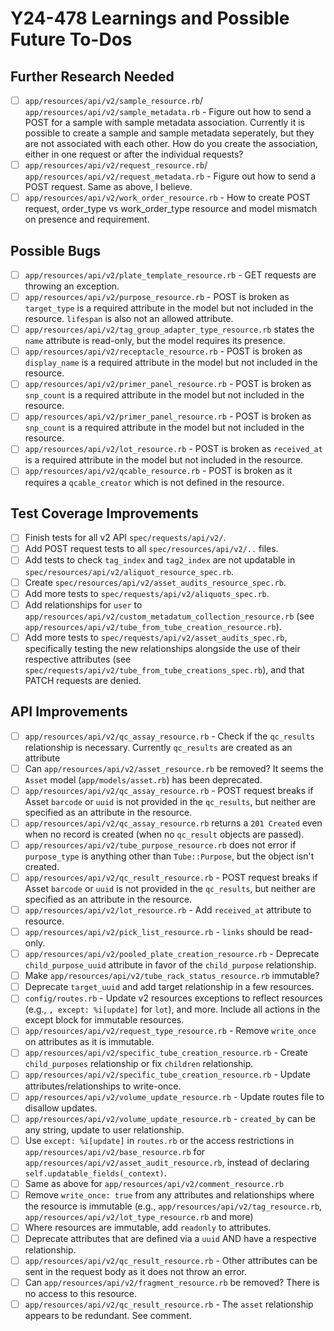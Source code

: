 # Y24-478 Learnings and Possible Future To-Dos

## Further Research Needed

- [ ] `app/resources/api/v2/sample_resource.rb`/ `app/resources/api/v2/sample_metadata.rb` - Figure out how to send a POST for a sample with sample metadata association. Currently it is possible to create a sample and sample metadata seperately, but they are not associated with each other. How do you create the association, either in one request or after the individual requests?
- [ ] `app/resources/api/v2/request_resource.rb`/ `app/resources/api/v2/request_metadata.rb` - Figure out how to send a POST request. Same as above, I believe.
- [ ] `app/resources/api/v2/work_order_resource.rb` - How to create POST request, order_type vs work_order_type resource and model mismatch on presence and requirement.

## Possible Bugs

- [ ] `app/resources/api/v2/plate_template_resource.rb` - GET requests are throwing an exception.
- [ ] `app/resources/api/v2/purpose_resource.rb` - POST is broken as `target_type` is a required attribute in the model but not included in the resource. `lifespan` is also not an allowed attribute.
- [ ] `app/resources/api/v2/tag_group_adapter_type_resource.rb` states the `name` attribute is read-only, but the model requires its presence.
- [ ] `app/resources/api/v2/receptacle_resource.rb` - POST is broken as `display_name` is a required attribute in the model but not included in the resource.
- [ ] `app/resources/api/v2/primer_panel_resource.rb` - POST is broken as `snp_count` is a required attribute in the model but not included in the resource.
- [ ] `app/resources/api/v2/primer_panel_resource.rb` - POST is broken as `snp_count` is a required attribute in the model but not included in the resource.
- [ ] `app/resources/api/v2/lot_resource.rb` - POST is broken as `received_at` is a required attribute in the model but not included in the resource.
- [ ] `app/resources/api/v2/qcable_resource.rb` - POST is broken as it requires a `qcable_creator` which is not defined in the resource.

## Test Coverage Improvements

- [ ] Finish tests for all v2 API `spec/requests/api/v2/`.
- [ ] Add POST request tests to all `spec/resources/api/v2/..` files.
- [ ] Add tests to check `tag_index` and `tag2_index` are not updatable in `spec/resources/api/v2/aliquot_resource_spec.rb`.
- [ ] Create `spec/resources/api/v2/asset_audits_resource_spec.rb`.
- [ ] Add more tests to `spec/requests/api/v2/aliquots_spec.rb`.
- [ ] Add relationships for `user` to `app/resources/api/v2/custom_metadatum_collection_resource.rb` (see `app/resources/api/v2/tube_from_tube_creation_resource.rb`).
- [ ] Add more tests to `spec/requests/api/v2/asset_audits_spec.rb`, specifically testing the new relationships alongside the use of their respective attributes (see `spec/requests/api/v2/tube_from_tube_creations_spec.rb`), and that PATCH requests are denied.

## API Improvements

- [ ] `app/resources/api/v2/qc_assay_resource.rb` - Check if the `qc_results` relationship is necessary. Currently `qc_results` are created as an attribute
- [ ] Can `app/resources/api/v2/asset_resource.rb` be removed? It seems the `Asset` model (`app/models/asset.rb`) has been deprecated.
- [ ] `app/resources/api/v2/qc_assay_resource.rb` - POST request breaks if Asset `barcode` or `uuid` is not provided in the `qc_results`, but neither are specified as an attribute in the resource.
- [ ] `app/resources/api/v2/qc_assay_resource.rb` returns a `201 Created` even when no record is created (when no `qc_result` objects are passed).
- [ ] `app/resources/api/v2/tube_purpose_resource.rb` does not error if `purpose_type` is anything other than `Tube::Purpose`, but the object isn't created.
- [ ] `app/resources/api/v2/qc_result_resource.rb` - POST request breaks if Asset `barcode` or `uuid` is not provided in the `qc_results`, but neither are specified as an attribute in the resource.
- [ ] `app/resources/api/v2/lot_resource.rb` - Add `received_at` attribute to resource.
- [ ] `app/resources/api/v2/pick_list_resource.rb` - `links` should be read-only.
- [ ] `app/resources/api/v2/pooled_plate_creation_resource.rb` - Deprecate `child_purpose_uuid` attribute in favor of the `child_purpose` relationship.
- [ ] Make `app/resources/api/v2/tube_rack_status_resource.rb` immutable?
- [ ] Deprecate `target_uuid` and add target relationship in a few resources.
- [ ] `config/routes.rb` - Update v2 resources exceptions to reflect resources (e.g., `, except: %i[update]` for `lot`), and more. Include all actions in the except block for immutable resources.
- [ ] `app/resources/api/v2/request_type_resource.rb` - Remove `write_once` on attributes as it is immutable.
- [ ] `app/resources/api/v2/specific_tube_creation_resource.rb` - Create `child_purposes` relationship or fix `children` relationship.
- [ ] `app/resources/api/v2/specific_tube_creation_resource.rb` - Update attributes/relationships to write-once.
- [ ] `app/resources/api/v2/volume_update_resource.rb` - Update routes file to disallow updates.
- [ ] `app/resources/api/v2/volume_update_resource.rb` - `created_by` can be any string, update to user relationship.
- [ ] Use `except: %i[update]` in `routes.rb` or the access restrictions in `app/resources/api/v2/base_resource.rb` for `app/resources/api/v2/asset_audit_resource.rb`, instead of declaring `self.updatable_fields(_context)`.
- [ ] Same as above for `app/resources/api/v2/comment_resource.rb`
- [ ] Remove `write_once: true` from any attributes and relationships where the resource is immutable (e.g., `app/resources/api/v2/tag_resource.rb`, `app/resources/api/v2/lot_type_resource.rb` and more)
- [ ] Where resources are immutable, add `readonly` to attributes.
- [ ] Deprecate attributes that are defined via a `uuid` AND have a respective relationship.
- [ ] `app/resources/api/v2/qc_result_resource.rb` - Other attributes can be sent in the request body as it does not throw an error.
- [ ] Can `app/resources/api/v2/fragment_resource.rb` be removed? There is no access to this resource.
- [ ] `app/resources/api/v2/qc_result_resource.rb` - The `asset` relationship appears to be redundant. See comment.
